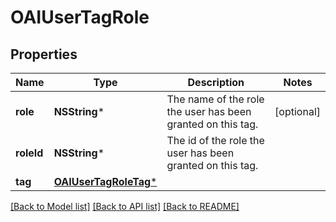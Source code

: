 # OAIUserTagRole

## Properties
Name | Type | Description | Notes
------------ | ------------- | ------------- | -------------
**role** | **NSString*** | The name of the role the user has been granted on this tag. | [optional] 
**roleId** | **NSString*** | The id of the role the user has been granted on this tag. | 
**tag** | [**OAIUserTagRoleTag***](OAIUserTagRoleTag.md) |  | 

[[Back to Model list]](../README.md#documentation-for-models) [[Back to API list]](../README.md#documentation-for-api-endpoints) [[Back to README]](../README.md)


